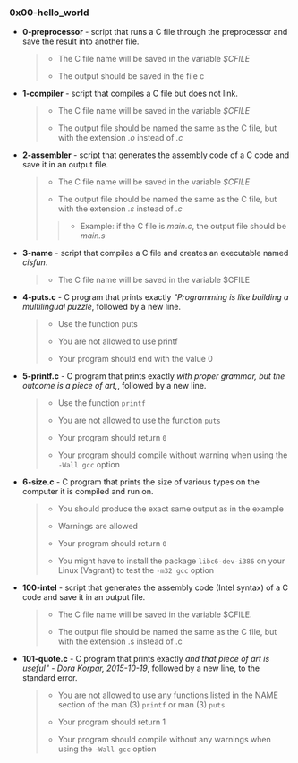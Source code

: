 ### 0x00-hello_world
* **0-preprocessor** - script that runs a C file through the preprocessor and save the result into another file.
    > - The C file name will be saved in the variable *$CFILE*
    >
    > * The output should be saved in the file c
* **1-compiler** - script that compiles a C file but does not link.
    > - The C file name will be saved in the variable *$CFILE*
    >
    > * The output file should be named the same as the C file, but with the extension *.o* instead of *.c*
* **2-assembler** - script that generates the assembly code of a C code and save it in an output file.
    > - The C file name will be saved in the variable *$CFILE*
    >
    > * The output file should be named the same as the C file, but with the extension *.s* instead of *.c*
    >> - Example: if the C file is *main.c*, the output file should be *main.s*
* **3-name** -  script that compiles a C file and creates an executable named *cisfun*.
    > * The C file name will be saved in the variable $CFILE
* **4-puts.c** -  C program that prints exactly *"Programming is like building a multilingual puzzle*, followed by a new line.
    > * Use the function puts
    >
    > - You are not allowed to use printf
    >
    > * Your program should end with the value 0
* **5-printf.c** - C program that prints exactly *with proper grammar, but the outcome is a piece of art,*, followed by a new line.
    > * Use the function `printf`
    >
    > - You are not allowed to use the function `puts`
    >
    > * Your program should return `0`
    >
    > - Your program should compile without warning when using the `-Wall gcc` option
* **6-size.c**  - C program that prints the size of various types on the computer it is compiled and run on.
    > * You should produce the exact same output as in the example
    >
    > - Warnings are allowed
    >
    > * Your program should return `0`
    >
    > - You might have to install the package `libc6-dev-i386` on your Linux (Vagrant) to test the `-m32 gcc` option
* **100-intel** - script that generates the assembly code (Intel syntax) of a C code and save it in an output file.
    > * The C file name will be saved in the variable $CFILE.
    >
    > - The output file should be named the same as the C file, but with the extension .s instead of .c
* **101-quote.c** - C program that prints exactly *and that piece of art is useful" - Dora Korpar, 2015-10-19*, followed by a new line, to the standard error.
    > * You are not allowed to use any functions listed in the NAME section of the man (3) `printf` or man (3) `puts`
    >
    > - Your program should return 1
    >
    > * Your program should compile without any warnings when using the `-Wall gcc` option